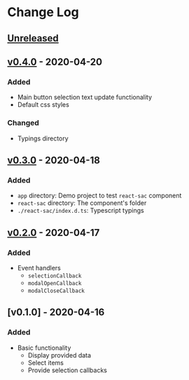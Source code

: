 # Change Log

## [Unreleased]

## [v0.4.0] - 2020-04-20

### Added
- Main button selection text update functionality
- Default css styles

### Changed
- Typings directory

## [v0.3.0] - 2020-04-18

### Added
- `app` directory: Demo project to test `react-sac` component
- `react-sac` directory: The component's folder
- `./react-sac/index.d.ts`: Typescript typings

## [v0.2.0] - 2020-04-17

### Added
- Event handlers
	- `selectionCallback`
  	- `modalOpenCallback`
  	- `modalCloseCallback`

## [v0.1.0] - 2020-04-16

### Added
- Basic functionality
	- Display provided data
	- Select items
	- Provide selection callbacks

[Unreleased]: https://github.com/kapantzak/react-sac/compare/master...develop
[v0.4.0]: https://github.com/kapantzak/react-sac/compare/v0.3.0...v0.4.0
[v0.3.0]: https://github.com/kapantzak/react-sac/compare/v0.2.0...v0.3.0
[v0.2.0]: https://github.com/kapantzak/react-sac/compare/v0.1.0...v0.2.0
